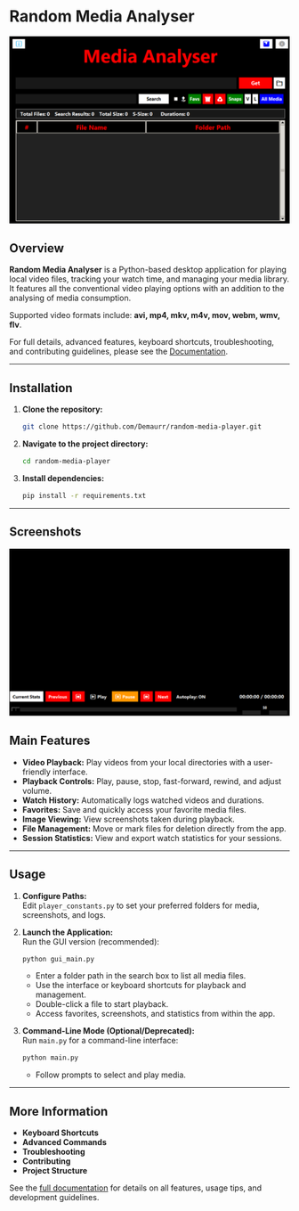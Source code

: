 # Random Media Analyser

![Main Screen Page](Screenshots/Current_GUI_Main_Screen.PNG)

## Overview

**Random Media Analyser** is a Python-based desktop application for playing local video files, tracking your watch time, and managing your media library. It features all the conventional video playing options with an addition to the analysing of media consumption.

Supported video formats include: **avi, mp4, mkv, m4v, mov, webm, wmv, flv**.

For full details, advanced features, keyboard shortcuts, troubleshooting, and contributing guidelines, please see the [Documentation](Documentations/documentation.md).

---

## Installation

1. **Clone the repository:**
    ```bash
    git clone https://github.com/Demaurr/random-media-player.git
    ```

2. **Navigate to the project directory:**
    ```bash
    cd random-media-player
    ```

3. **Install dependencies:**
    ```bash
    pip install -r requirements.txt
    ```

---
## Screenshots
![Media Player](Screenshots/Current_Main_Screen.PNG)

## Main Features

- **Video Playback:** Play videos from your local directories with a user-friendly interface.
- **Playback Controls:** Play, pause, stop, fast-forward, rewind, and adjust volume.
- **Watch History:** Automatically logs watched videos and durations.
- **Favorites:** Save and quickly access your favorite media files.
- **Image Viewing:** View screenshots taken during playback.
- **File Management:** Move or mark files for deletion directly from the app.
- **Session Statistics:** View and export watch statistics for your sessions.

---

## Usage

1. **Configure Paths:**  
   Edit `player_constants.py` to set your preferred folders for media, screenshots, and logs.

2. **Launch the Application:**  
   Run the GUI version (recommended):
   ```bash
   python gui_main.py
   ```
   - Enter a folder path in the search box to list all media files.
   - Use the interface or keyboard shortcuts for playback and management.
   - Double-click a file to start playback.
   - Access favorites, screenshots, and statistics from within the app.

3. **Command-Line Mode (Optional/Deprecated):**  
   Run `main.py` for a command-line interface:
   ```bash
   python main.py
   ```
   - Follow prompts to select and play media.

---

## More Information

- **Keyboard Shortcuts**
- **Advanced Commands**
- **Troubleshooting**
- **Contributing**
- **Project Structure**

See the [full documentation](Documentations/documentation.md) for details on all features, usage tips, and development guidelines.
